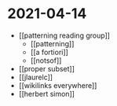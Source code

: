 # 2021-04-14

- [[patterning reading group]]
  - [[patterning]] 
  - [[a fortiori]]
  - [[notsof]]
- [[proper subset]]
- [[jlaurelc]]
- [[wikilinks everywhere]]
- [[herbert simon]]